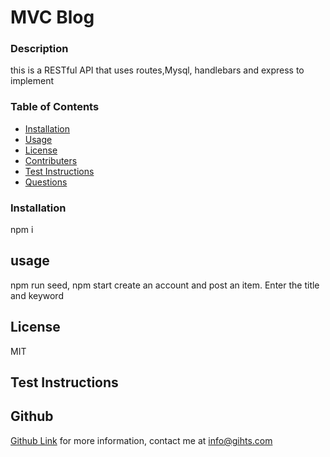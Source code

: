 # MVC Blog
 
### Description ###
this is a RESTful API that uses routes,Mysql, handlebars and express to implement
### Table of Contents
* [Installation](#installation)
* [Usage](#usage)  
* [License](#license)
* [Contributers](#contributers)
* [Test Instructions](#test-instructions)
* [Questions](#questions)

### Installation ###

npm i

## usage ##

npm run seed, npm start
create an account and post an item.
Enter the title and keyword

## License ##

MIT

## Test Instructions
 


## Github ##
[Github Link](https://github.com/gihts024)
for more information, contact me at info@gihts.com

